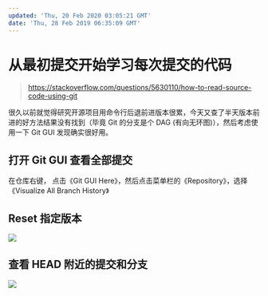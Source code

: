 ```yaml
---
updated: 'Thu, 20 Feb 2020 03:05:21 GMT'
date: 'Thu, 28 Feb 2019 06:35:09 GMT'
---
```


# 从最初提交开始学习每次提交的代码

> <https://stackoverflow.com/questions/5630110/how-to-read-source-code-using-git>

很久以前就觉得研究开源项目用命令行后退前进版本很累，今天又查了半天版本前进的好方法结果没有找到（毕竟 Git 的分支是个 DAG (有向无环图)），然后考虑使用一下 Git GUI 发现确实很好用。

## 打开 Git GUI 查看全部提交

在仓库右键， 点击《Git GUI Here》，然后点击菜单栏的《Repository》，选择《Visualize All Branch History》

## Reset 指定版本

![](/blogs/images/Git-学习开源代码的技巧-1.png)

## 查看 HEAD 附近的提交和分支

![](/blogs/images/Git-学习开源代码的技巧-2.png)
